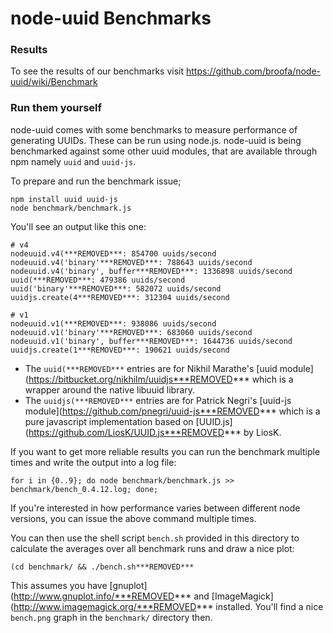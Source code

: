 # node-uuid Benchmarks

### Results

To see the results of our benchmarks visit https://github.com/broofa/node-uuid/wiki/Benchmark

### Run them yourself

node-uuid comes with some benchmarks to measure performance of generating UUIDs. These can be run using node.js. node-uuid is being benchmarked against some other uuid modules, that are available through npm namely `uuid` and `uuid-js`.

To prepare and run the benchmark issue;

```
npm install uuid uuid-js
node benchmark/benchmark.js
```

You'll see an output like this one:

```
# v4
nodeuuid.v4(***REMOVED***: 854700 uuids/second
nodeuuid.v4('binary'***REMOVED***: 788643 uuids/second
nodeuuid.v4('binary', buffer***REMOVED***: 1336898 uuids/second
uuid(***REMOVED***: 479386 uuids/second
uuid('binary'***REMOVED***: 582072 uuids/second
uuidjs.create(4***REMOVED***: 312304 uuids/second

# v1
nodeuuid.v1(***REMOVED***: 938086 uuids/second
nodeuuid.v1('binary'***REMOVED***: 683060 uuids/second
nodeuuid.v1('binary', buffer***REMOVED***: 1644736 uuids/second
uuidjs.create(1***REMOVED***: 190621 uuids/second
```

* The `uuid(***REMOVED***` entries are for Nikhil Marathe's [uuid module](https://bitbucket.org/nikhilm/uuidjs***REMOVED*** which is a wrapper around the native libuuid library.
* The `uuidjs(***REMOVED***` entries are for Patrick Negri's [uuid-js module](https://github.com/pnegri/uuid-js***REMOVED*** which is a pure javascript implementation based on [UUID.js](https://github.com/LiosK/UUID.js***REMOVED*** by LiosK.

If you want to get more reliable results you can run the benchmark multiple times and write the output into a log file:

```
for i in {0..9}; do node benchmark/benchmark.js >> benchmark/bench_0.4.12.log; done;
```

If you're interested in how performance varies between different node versions, you can issue the above command multiple times.

You can then use the shell script `bench.sh` provided in this directory to calculate the averages over all benchmark runs and draw a nice plot:

```
(cd benchmark/ && ./bench.sh***REMOVED***
```

This assumes you have [gnuplot](http://www.gnuplot.info/***REMOVED*** and [ImageMagick](http://www.imagemagick.org/***REMOVED*** installed. You'll find a nice `bench.png` graph in the `benchmark/` directory then.
